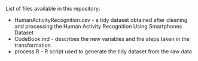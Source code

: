 List of files available in this repository:

- HumanActivityRecognition.csv - a tidy dataset obtained after cleaning and processing the Human Activity Recognition Using Smartphones Dataset
- CodeBook.md - describes the new variables and the steps taken in the transformation
- process.R - R script used to generate the tidy dataset from the raw data
